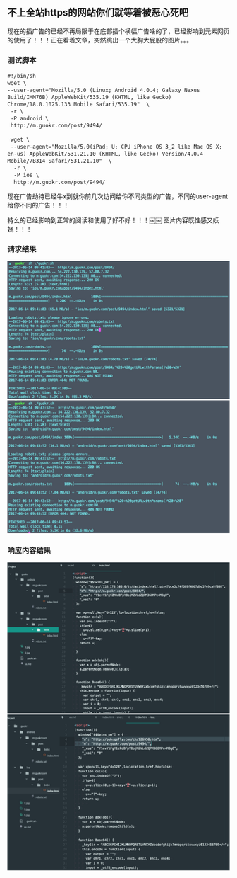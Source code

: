 ## 不上全站https的网站你们就等着被恶心死吧

现在的插广告的已经不再局限于在底部插个横幅广告啥的了，已经影响到元素网页的使用了！！！正在看着文章，突然跳出一个大胸大屁股的图片。。。

### 测试脚本
```shell
#!/bin/sh
wget \
--user-agent="Mozilla/5.0 (Linux; Android 4.0.4; Galaxy Nexus Build/IMM76B) AppleWebKit/535.19 (KHTML, like Gecko) Chrome/18.0.1025.133 Mobile Safari/535.19"  \
 -r \
 -P android \
 http://m.guokr.com/post/9494/

 wget \
 --user-agent="Mozilla/5.0(iPad; U; CPU iPhone OS 3_2 like Mac OS X; en-us) AppleWebKit/531.21.10 (KHTML, like Gecko) Version/4.0.4 Mobile/7B314 Safari/531.21.10"  \
  -r \
  -P ios \
  http://m.guokr.com/post/9494/
```

现在广告劫持已经牛x到就你前几次访问给你不同类型的广告，不同的user-agent给你不同的广告！！！

特么的已经影响到正常的阅读和使用了好不好！！！￼￼ 图片内容既性感又妖娆！！！

### 请求结果
![2.jpg](2.jpg)
![3.jpg](3.jpg)

### 响应内容结果
![5.jpg](5.jpg)
![6.jpg](6.jpg)
